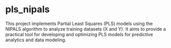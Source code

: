 # pls_nipals
This project implements Partial Least Squares (PLS) models using the NIPALS algorithm to analyze training datasets (X and Y). It aims to provide a practical tool for developing and optimizing PLS models for predictive analytics and data modeling.
